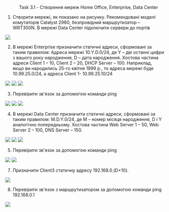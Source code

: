 <ul><center>Task 3.1 - Створення мереж Home Office, Enterprise, Data Center</center></ul>


1. Створити мережі, як показано на рисунку. Рекомендовані моделі комутаторів Catalyst 2960, безпровідний маршрутизатор – WRT300N. В мережі Data Center підключити сервери до портів


<img src="https://github.com/VKosheliuk/DevOps_online_Lviv_2022Q1Q2/blob/3d95ef6e01a7306a530c524d4a096a6bc985ddf7/m3/task3.1/scrin/zavdannya.png"></ul>

2. В мережі Enterprise призначити статичні адреси, сформовані за таким правилом: Адреса мережі 10.Y.D.0/24, де Y – дві останні цифри з вашого року народження, D – дата народження. Хостова частина адреси Client 1 – 10, Client 2 – 20, DHCP Server – 100. Наприклад, якщо ви народились 25-го квітня 1999 р., то адреса мережі буде 10.99.25.0/24, а адреса Client 1- 10.99.25.10/24

<img src="https://github.com/VKosheliuk/DevOps_online_Lviv_2022Q1Q2/blob/aa45a75fc5bfeefd44503fc51a07772feb36c511/m3/task3.1/scrin/2.1.png"></ul>
<img src="https://github.com/VKosheliuk/DevOps_online_Lviv_2022Q1Q2/blob/aa45a75fc5bfeefd44503fc51a07772feb36c511/m3/task3.1/scrin/2.2.png"></ul>
<img src="https://github.com/VKosheliuk/DevOps_online_Lviv_2022Q1Q2/blob/aa45a75fc5bfeefd44503fc51a07772feb36c511/m3/task3.1/scrin/2.3.png"></ul>

3. Перевірити зв'язок за допомогою команди ping 

<img src="https://github.com/VKosheliuk/DevOps_online_Lviv_2022Q1Q2/blob/7d6fdfe03ec22b9e02316432eeff9861dc529bcf/m3/task3.1/scrin/2_ping_1.png"></ul>
<img src="https://github.com/VKosheliuk/DevOps_online_Lviv_2022Q1Q2/blob/7d6fdfe03ec22b9e02316432eeff9861dc529bcf/m3/task3.1/scrin/2_ping_2.png"></ul>
<img src="https://github.com/VKosheliuk/DevOps_online_Lviv_2022Q1Q2/blob/7d6fdfe03ec22b9e02316432eeff9861dc529bcf/m3/task3.1/scrin/2_ping_dhcp.png"></ul>

4. В мережі Data Center призначити статичні адреси, сформовані за таким правилом: M.D.Y.0/24, де М – номер місяця народження, D і Y аналогічно попередньому. Хостова частина Web Server 1 – 50, Web Server 2 – 100, DNS Server – 150.

<img src="https://github.com/VKosheliuk/DevOps_online_Lviv_2022Q1Q2/blob/4ba821ae017704093dc5ce77e2ab9c1f28e2103d/m3/task3.1/scrin/4_dns_server.png"></ul>
<img src="https://github.com/VKosheliuk/DevOps_online_Lviv_2022Q1Q2/blob/4ba821ae017704093dc5ce77e2ab9c1f28e2103d/m3/task3.1/scrin/4_web_server_1.png"></ul>
<img src="https://github.com/VKosheliuk/DevOps_online_Lviv_2022Q1Q2/blob/4ba821ae017704093dc5ce77e2ab9c1f28e2103d/m3/task3.1/scrin/4_web_server_2.png"></ul>

5. Перевірити зв'язок за допомогою команди ping

<img src="https://github.com/VKosheliuk/DevOps_online_Lviv_2022Q1Q2/blob/4ba821ae017704093dc5ce77e2ab9c1f28e2103d/m3/task3.1/scrin/4_ping_1.png"></ul>
<img src="https://github.com/VKosheliuk/DevOps_online_Lviv_2022Q1Q2/blob/4ba821ae017704093dc5ce77e2ab9c1f28e2103d/m3/task3.1/scrin/4_ping_dns.png"></ul>

7. Призначити Сlient3 статичну адресу 192.168.0.(D+10).

<img src="https://github.com/VKosheliuk/DevOps_online_Lviv_2022Q1Q2/blob/95ea07a9e0f6890724f0babca14e7db32d855c98/m3/task3.1/scrin/7_client_3.png"></ul>

8. Перевірити зв'язок з маршрутизатором за допомогою команди ping 192.168.0.1

<img src="https://github.com/VKosheliuk/DevOps_online_Lviv_2022Q1Q2/blob/95ea07a9e0f6890724f0babca14e7db32d855c98/m3/task3.1/scrin/8_ping.png"></ul>

